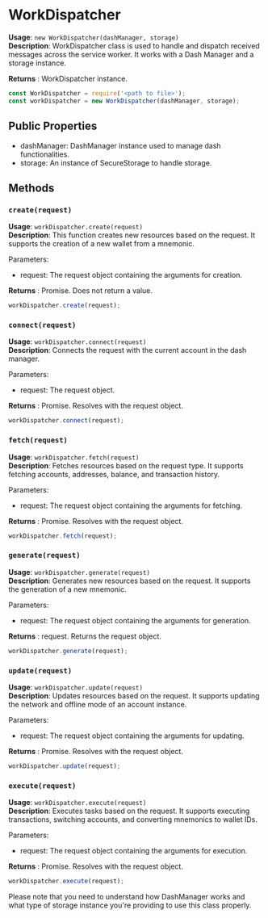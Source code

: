 # WorkDispatcher

**Usage**: `new WorkDispatcher(dashManager, storage)`  
**Description**: WorkDispatcher class is used to handle and dispatch received messages across the service worker. It works with a Dash Manager and a storage instance.

**Returns** : WorkDispatcher instance.

```js
const WorkDispatcher = require('<path to file>');
const workDispatcher = new WorkDispatcher(dashManager, storage);
```

## Public Properties

- dashManager: DashManager instance used to manage dash functionalities.
- storage: An instance of SecureStorage to handle storage.

## Methods

### `create(request)`

**Usage**: `workDispatcher.create(request)`  
**Description**: This function creates new resources based on the request. It supports the creation of a new wallet from a mnemonic.

Parameters:
- request: The request object containing the arguments for creation.

**Returns** : Promise<void>. Does not return a value.

```js
workDispatcher.create(request);
```

### `connect(request)`

**Usage**: `workDispatcher.connect(request)`  
**Description**: Connects the request with the current account in the dash manager.

Parameters:
- request: The request object.

**Returns** : Promise<request>. Resolves with the request object.

```js
workDispatcher.connect(request);
```

### `fetch(request)`

**Usage**: `workDispatcher.fetch(request)`  
**Description**: Fetches resources based on the request type. It supports fetching accounts, addresses, balance, and transaction history.

Parameters:
- request: The request object containing the arguments for fetching.

**Returns** : Promise<request>. Resolves with the request object.

```js
workDispatcher.fetch(request);
```

### `generate(request)`

**Usage**: `workDispatcher.generate(request)`  
**Description**: Generates new resources based on the request. It supports the generation of a new mnemonic.

Parameters:
- request: The request object containing the arguments for generation.

**Returns** : request. Returns the request object.

```js
workDispatcher.generate(request);
```

### `update(request)`

**Usage**: `workDispatcher.update(request)`  
**Description**: Updates resources based on the request. It supports updating the network and offline mode of an account instance.

Parameters:
- request: The request object containing the arguments for updating.

**Returns** : Promise<request>. Resolves with the request object.

```js
workDispatcher.update(request);
```

### `execute(request)`

**Usage**: `workDispatcher.execute(request)`  
**Description**: Executes tasks based on the request. It supports executing transactions, switching accounts, and converting mnemonics to wallet IDs.

Parameters:
- request: The request object containing the arguments for execution.

**Returns** : Promise<request>. Resolves with the request object.

```js
workDispatcher.execute(request);
```

Please note that you need to understand how DashManager works and what type of storage instance you're providing to use this class properly.
